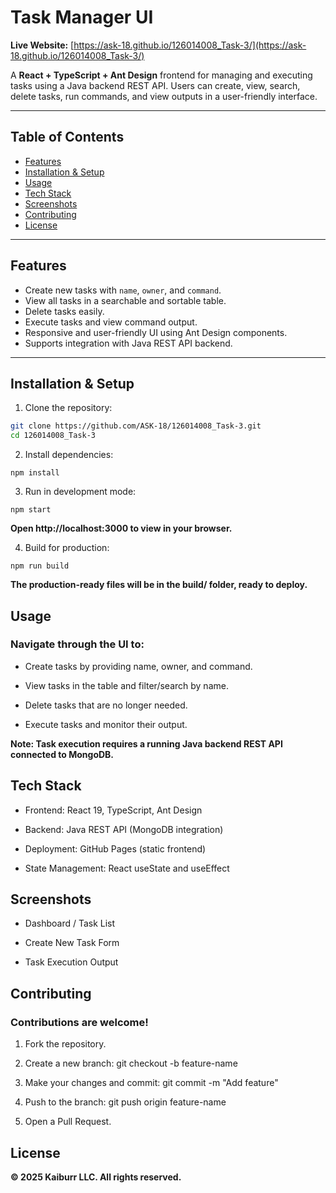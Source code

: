 # Task Manager UI

**Live Website:** [https://ask-18.github.io/126014008_Task-3/](https://ask-18.github.io/126014008_Task-3/)

A **React + TypeScript + Ant Design** frontend for managing and executing tasks using a Java backend REST API. Users can create, view, search, delete tasks, run commands, and view outputs in a user-friendly interface.

---

## Table of Contents
- [Features](#features)  
- [Installation & Setup](#installation--setup)  
- [Usage](#usage)  
- [Tech Stack](#tech-stack)  
- [Screenshots](#screenshots)  
- [Contributing](#contributing)  
- [License](#license)  

---

## Features
- Create new tasks with `name`, `owner`, and `command`.  
- View all tasks in a searchable and sortable table.  
- Delete tasks easily.  
- Execute tasks and view command output.  
- Responsive and user-friendly UI using Ant Design components.  
- Supports integration with Java REST API backend.  

---

## Installation & Setup

1. Clone the repository:

```bash
git clone https://github.com/ASK-18/126014008_Task-3.git
cd 126014008_Task-3
```
2. Install dependencies:
```
npm install
```

3. Run in development mode:
```
npm start
```

**Open http://localhost:3000 to view in your browser.**

4. Build for production:
```
npm run build
```

**The production-ready files will be in the build/ folder, ready to deploy.**

## Usage

### Navigate through the UI to:

- Create tasks by providing name, owner, and command.

- View tasks in the table and filter/search by name.

- Delete tasks that are no longer needed.

- Execute tasks and monitor their output.

**Note: Task execution requires a running Java backend REST API connected to MongoDB.**

## Tech Stack

 - Frontend: React 19, TypeScript, Ant Design

 - Backend: Java REST API (MongoDB integration)

 - Deployment: GitHub Pages (static frontend)

 - State Management: React useState and useEffect

## Screenshots

- Dashboard / Task List


- Create New Task Form


- Task Execution Output



## Contributing

### Contributions are welcome!

1. Fork the repository.

2. Create a new branch: git checkout -b feature-name
3. Make your changes and commit: git commit -m "Add feature"

4. Push to the branch: git push origin feature-name

5. Open a Pull Request.

## License

**© 2025 Kaiburr LLC. All rights reserved.**
